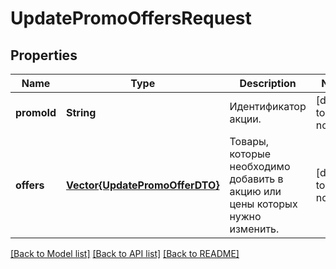 # UpdatePromoOffersRequest


## Properties
Name | Type | Description | Notes
------------ | ------------- | ------------- | -------------
**promoId** | **String** | Идентификатор акции. | [default to nothing]
**offers** | [**Vector{UpdatePromoOfferDTO}**](UpdatePromoOfferDTO.md) | Товары, которые необходимо добавить в акцию или цены которых нужно изменить. | [default to nothing]


[[Back to Model list]](../README.md#models) [[Back to API list]](../README.md#api-endpoints) [[Back to README]](../README.md)


